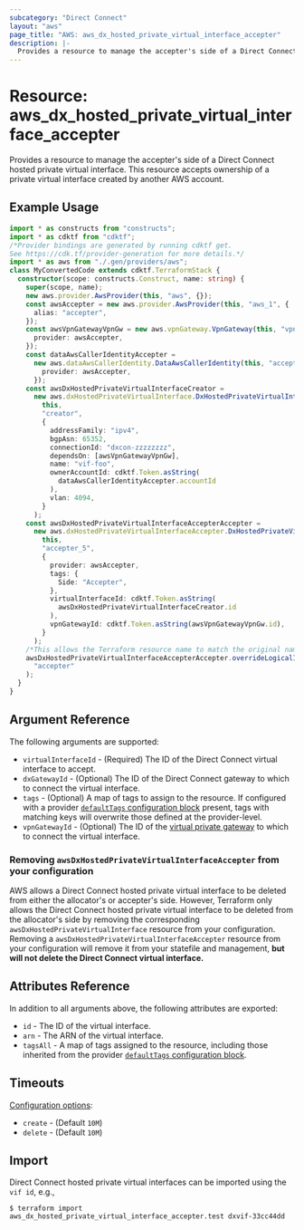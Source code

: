 ```yaml
---
subcategory: "Direct Connect"
layout: "aws"
page_title: "AWS: aws_dx_hosted_private_virtual_interface_accepter"
description: |-
  Provides a resource to manage the accepter's side of a Direct Connect hosted private virtual interface.
---
```


# Resource: aws_dx_hosted_private_virtual_interface_accepter

Provides a resource to manage the accepter's side of a Direct Connect hosted private virtual interface.
This resource accepts ownership of a private virtual interface created by another AWS account.

## Example Usage

```typescript
import * as constructs from "constructs";
import * as cdktf from "cdktf";
/*Provider bindings are generated by running cdktf get.
See https://cdk.tf/provider-generation for more details.*/
import * as aws from "./.gen/providers/aws";
class MyConvertedCode extends cdktf.TerraformStack {
  constructor(scope: constructs.Construct, name: string) {
    super(scope, name);
    new aws.provider.AwsProvider(this, "aws", {});
    const awsAccepter = new aws.provider.AwsProvider(this, "aws_1", {
      alias: "accepter",
    });
    const awsVpnGatewayVpnGw = new aws.vpnGateway.VpnGateway(this, "vpn_gw", {
      provider: awsAccepter,
    });
    const dataAwsCallerIdentityAccepter =
      new aws.dataAwsCallerIdentity.DataAwsCallerIdentity(this, "accepter", {
        provider: awsAccepter,
      });
    const awsDxHostedPrivateVirtualInterfaceCreator =
      new aws.dxHostedPrivateVirtualInterface.DxHostedPrivateVirtualInterface(
        this,
        "creator",
        {
          addressFamily: "ipv4",
          bgpAsn: 65352,
          connectionId: "dxcon-zzzzzzzz",
          dependsOn: [awsVpnGatewayVpnGw],
          name: "vif-foo",
          ownerAccountId: cdktf.Token.asString(
            dataAwsCallerIdentityAccepter.accountId
          ),
          vlan: 4094,
        }
      );
    const awsDxHostedPrivateVirtualInterfaceAccepterAccepter =
      new aws.dxHostedPrivateVirtualInterfaceAccepter.DxHostedPrivateVirtualInterfaceAccepter(
        this,
        "accepter_5",
        {
          provider: awsAccepter,
          tags: {
            Side: "Accepter",
          },
          virtualInterfaceId: cdktf.Token.asString(
            awsDxHostedPrivateVirtualInterfaceCreator.id
          ),
          vpnGatewayId: cdktf.Token.asString(awsVpnGatewayVpnGw.id),
        }
      );
    /*This allows the Terraform resource name to match the original name. You can remove the call if you don't need them to match.*/
    awsDxHostedPrivateVirtualInterfaceAccepterAccepter.overrideLogicalId(
      "accepter"
    );
  }
}

```

## Argument Reference

The following arguments are supported:

* `virtualInterfaceId` - (Required) The ID of the Direct Connect virtual interface to accept.
* `dxGatewayId` - (Optional) The ID of the Direct Connect gateway to which to connect the virtual interface.
* `tags` - (Optional) A map of tags to assign to the resource. If configured with a provider [`defaultTags` configuration block](https://registry.terraform.io/providers/hashicorp/aws/latest/docs#default_tags-configuration-block) present, tags with matching keys will overwrite those defined at the provider-level.
* `vpnGatewayId` - (Optional) The ID of the [virtual private gateway](vpn_gateway.html) to which to connect the virtual interface.

### Removing `awsDxHostedPrivateVirtualInterfaceAccepter` from your configuration

AWS allows a Direct Connect hosted private virtual interface to be deleted from either the allocator's or accepter's side.
However, Terraform only allows the Direct Connect hosted private virtual interface to be deleted from the allocator's side
by removing the corresponding `awsDxHostedPrivateVirtualInterface` resource from your configuration.
Removing a `awsDxHostedPrivateVirtualInterfaceAccepter` resource from your configuration will remove it
from your statefile and management, **but will not delete the Direct Connect virtual interface.**

## Attributes Reference

In addition to all arguments above, the following attributes are exported:

* `id` - The ID of the virtual interface.
* `arn` - The ARN of the virtual interface.
* `tagsAll` - A map of tags assigned to the resource, including those inherited from the provider [`defaultTags` configuration block](https://registry.terraform.io/providers/hashicorp/aws/latest/docs#default_tags-configuration-block).

## Timeouts

[Configuration options](https://developer.hashicorp.com/terraform/language/resources/syntax#operation-timeouts):

- `create` - (Default `10M`)
- `delete` - (Default `10M`)

## Import

Direct Connect hosted private virtual interfaces can be imported using the `vif id`, e.g.,

```
$ terraform import aws_dx_hosted_private_virtual_interface_accepter.test dxvif-33cc44dd
```

<!-- cache-key: cdktf-0.17.0-pre.15 input-4f90b1ebdff4f98641b8e50e0b04c13029dc3e97052c63cf17eee071d796d07a -->